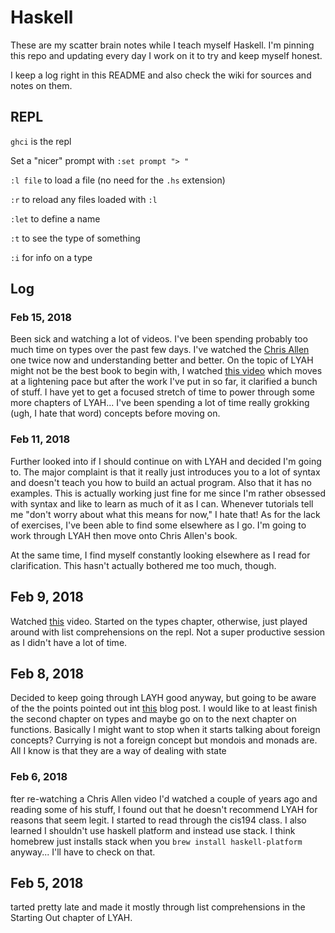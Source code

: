Haskell
=======

These are my scatter brain notes while I teach myself Haskell.  I'm pinning this
repo and updating every day I work on it to try and keep myself honest.

I keep a log right in this README and also check the wiki for sources and notes
on them.

REPL
----

`ghci` is the repl

Set a "nicer" prompt with `:set prompt "> "`

`:l file` to load a file (no need for the `.hs` extension)

`:r` to reload any files loaded with `:l`

`:let` to define a name

`:t` to see the type of something

`:i` for info on a type


Log
---

### Feb 15, 2018

Been sick and watching a lot of videos.  I've been spending probably too much
time on types over the past few days.  I've watched the [Chris
Allen](https://www.youtube.com/watch?v=p-NBJm0kIYU&t=43s) one twice now and
understanding better and better.  On the topic of LYAH might not be the best
book to begin with, I watched
[this video](https://www.youtube.com/watch?v=02_H3LjqMr8) which moves at
a lightening pace but after the work I've put in so far, it clarified a bunch of
stuff.  I have yet to get a focused stretch of time to power through some
more chapters of LYAH... I've been spending a lot of time really grokking
(ugh, I hate that word) concepts before moving on.

### Feb 11, 2018

Further looked into if I should continue on with LYAH and
decided I'm going to.  The major complaint is that it really just introduces you
to a lot of syntax and doesn't teach you how to build an actual program.  Also
that it has no examples.  This is actually working just fine for me since I'm
rather obsessed with syntax and like to learn as much of it as I can.  Whenever
tutorials tell me "don't worry about what this means for now," I hate that!  As
for the lack of exercises, I've been able to find some elsewhere as I go.  I'm
going to work through LYAH then move onto Chris Allen's book.

At the same time, I find myself constantly looking elsewhere as I read for
clarification.  This hasn't actually bothered me too much, though.

## Feb 9, 2018

Watched [this](https://www.youtube.com/watch?v=DebDaiYev2M) video.  Started on
the types chapter, otherwise, just played around with list comprehensions on the
repl.  Not a super productive session as I didn't have a lot of time.


## Feb 8, 2018

Decided to keep going through LAYH good anyway, but going to be aware of the the
points pointed out int
[this](http://bitemyapp.com/posts/2014-12-31-functional-education.html) blog
post.  I would like to at least finish the second chapter on types and maybe go
on to the next chapter on functions.  Basically I might want to stop when it
starts talking about foreign concepts?  Currying is not a foreign concept but
mondois and monads are.  All I know is that they are a way of dealing with state


### Feb 6, 2018

fter re-watching a Chris Allen video I'd watched a couple of years ago and
reading some of his stuff, I found out that he doesn't recommend LYAH for
reasons that seem legit.  I started to read through the cis194 class.  I also
learned I shouldn't use haskell platform and instead use stack.  I think
homebrew just installs stack when you `brew install haskell-platform` anyway...
I'll have to check on that.


## Feb 5, 2018

tarted pretty late and made it mostly through list comprehensions in the
Starting Out chapter of LYAH.

